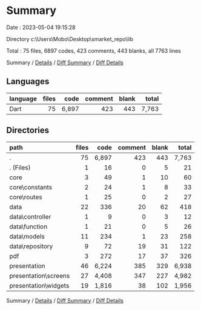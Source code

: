 # Summary

Date : 2023-05-04 19:15:28

Directory c:\\Users\\Mobo\\Desktop\\smarket_repo\\lib

Total : 75 files,  6897 codes, 423 comments, 443 blanks, all 7763 lines

Summary / [Details](details.md) / [Diff Summary](diff.md) / [Diff Details](diff-details.md)

## Languages
| language | files | code | comment | blank | total |
| :--- | ---: | ---: | ---: | ---: | ---: |
| Dart | 75 | 6,897 | 423 | 443 | 7,763 |

## Directories
| path | files | code | comment | blank | total |
| :--- | ---: | ---: | ---: | ---: | ---: |
| . | 75 | 6,897 | 423 | 443 | 7,763 |
| . (Files) | 1 | 16 | 0 | 5 | 21 |
| core | 3 | 49 | 1 | 10 | 60 |
| core\\constants | 2 | 24 | 1 | 8 | 33 |
| core\\routes | 1 | 25 | 0 | 2 | 27 |
| data | 22 | 336 | 20 | 62 | 418 |
| data\\controller | 1 | 9 | 0 | 3 | 12 |
| data\\function | 1 | 21 | 0 | 5 | 26 |
| data\\models | 11 | 234 | 1 | 23 | 258 |
| data\\repository | 9 | 72 | 19 | 31 | 122 |
| pdf | 3 | 272 | 17 | 37 | 326 |
| presentation | 46 | 6,224 | 385 | 329 | 6,938 |
| presentation\\screens | 27 | 4,408 | 347 | 227 | 4,982 |
| presentation\\widgets | 19 | 1,816 | 38 | 102 | 1,956 |

Summary / [Details](details.md) / [Diff Summary](diff.md) / [Diff Details](diff-details.md)